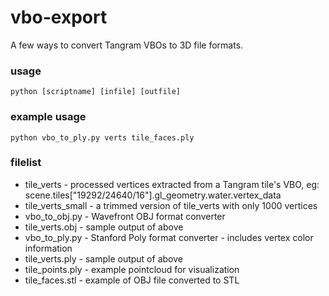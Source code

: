 vbo-export
==========

A few ways to convert Tangram VBOs to 3D file formats.

### usage

`python [scriptname] [infile] [outfile]`

### example usage

`python vbo_to_ply.py verts tile_faces.ply`

### filelist

- tile_verts - processed vertices extracted from a Tangram tile's VBO, eg: scene.tiles["19292/24640/16"].gl_geometry.water.vertex_data
- tile_verts_small - a trimmed version of tile_verts with only 1000 vertices
- vbo_to_obj.py - Wavefront OBJ format converter
- tile_verts.obj - sample output of above
- vbo_to_ply.py - Stanford Poly format converter - includes vertex color information
- tile_verts.ply - sample output of above
- tile_points.ply - example pointcloud for visualization
- tile_faces.stl - example of OBJ file converted to STL